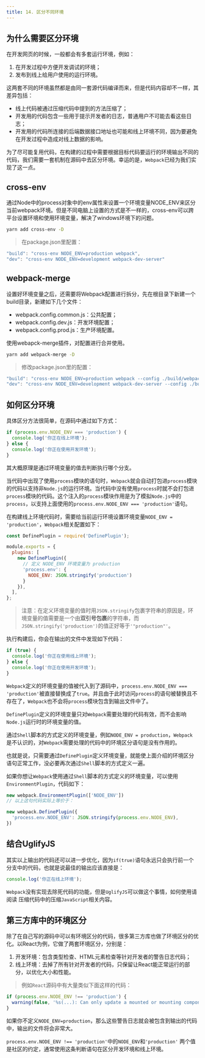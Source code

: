 ```yaml
---
title: 14. 区分不同环境
---
```

## 为什么需要区分环境
在开发网页的时候，一般都会有多套运行环境，例如：

1. 在开发过程中方便开发调试的环境；
2. 发布到线上给用户使用的运行环境。

这两套不同的环境虽然都是由同一套源代码编译而来，但是代码内容却不一样，其差异包括：

* 线上代码被通过压缩代码中提到的方法压缩了；
* 开发用的代码包含一些用于提示开发者的日志，普通用户不可能去看这些日志；
* 开发用的代码所连接的后端数据接口地址也可能和线上环境不同，因为要避免在开发过程中造成对线上数据的影响。

为了尽可能复用代码，在构建的过程中需要根据目标代码要运行的环境输出不同的代码，我们需要一套机制在源码中去区分环境。幸运的是，`Webpack`已经为我们实现了这一点。

## cross-env
通过Node中的process对象中的env属性来设置一个环境变量NODE_ENV来区分当前webpack环境。但是不同电脑上设置的方式是不一样的，cross-env可以跨平台设置环境和使用环境变量，解决了windows环境下的问题。
```bash
yarn add cross-env -D
```
>在package.json里配置：
```js
"build": "cross-env NODE_ENV=production webpack",
"dev": "cross-env NODE_ENV=development webpack-dev-server"
```
## webpack-merge
设置好环境变量之后，还需要将Webpack配置进行拆分，先在根目录下新建一个build目录，新建如下几个文件：
* webpack.config.common.js：公共配置；
* webpack.config.dev.js：开发环境配置；
* webpack.config.prod.js：生产环境配置。

使用webapck-merge插件，对配置进行合并使用。
```bash
yarn add webpack-merge -D
```
>修改package.json里的配置：
```js
"build": "cross-env NODE_ENV=production webpack --config ./build/webpack.config.prod.js",
"dev": "cross-env NODE_ENV=development webpack-dev-server --config ./build.\yanrwebpack.config.dev.js"
```

## 如何区分环境
具体区分方法很简单，在源码中通过如下方式：
```js
if (process.env.NODE_ENV === 'production') {
  console.log('你正在线上环境');
} else {
  console.log('你正在使用开发环境');
}
```
其大概原理是通过环境变量的值去判断执行哪个分支。

当代码中出现了使用`process`模块的语句时，`Webpack`就会自动打包进`process`模块的代码以支持非`Node.js`的运行环境。当代码中没有使用`process`时就不会打包进 `process`模块的代码。这个注入的`process`模块作用是为了模拟`Node.js`中的 `process`，以支持上面使用的`process.env.NODE_ENV === 'production'`语句。

在构建线上环境代码时，需要给当前运行环境设置环境变量`NODE_ENV = 'production'`，`Webpack`相关配置如下：
```js
const DefinePlugin = require('DefinePlugin');

module.exports = {
  plugins: [
    new DefinePlugin({
      // 定义 NODE_ENV 环境变量为 production
      'process.env': {
        NODE_ENV: JSON.stringify('production')
      }
    }),
  ],
};
```
>注意：在定义环境变量的值时用`JSON.stringify`包裹字符串的原因是，环境变量的值需要是一个由**双引号包裹**的字符串，而`JSON.stringify('production')`的值正好等于`'"production"'`。

执行构建后，你会在输出的文件中发现如下代码：
```js
if (true) {
  console.log('你正在使用线上环境');
} else {
  console.log('你正在使用开发环境');
}
```
`Webpack`定义的环境变量的值被代入到了源码中，`process.env.NODE_ENV === 'production'`被直接替换成了`true`。并且由于此时访问`process`的语句被替换且不存在了，`Webpack`也不会将`process`模块包含到输出文件中了。

`DefinePlugin`定义的环境变量只对`Webpack`需要处理的代码有效，而不会影响 `Node.js`运行时的环境变量的值。

通过`Shell`脚本的方式定义的环境变量，例如`NODE_ENV = production`，`Webpack` 是不认识的，对`Webpack`需要处理的代码中的环境区分语句是没有作用的。

也就是说，只需要通过`DefinePlugin`定义环境变量，就能使上面介绍的环境区分语句正常工作，没必要再次通过`Shell`脚本的方式定义一遍。

如果你想让`Webpack`使用通过`Shell`脚本的方式定义的环境变量，可以使用 `EnvironmentPlugin`，代码如下：
```js
new webpack.EnvironmentPlugin(['NODE_ENV'])
// 以上这句代码实际上等价于：

new webpack.DefinePlugin({
  'process.env.NODE_ENV': JSON.stringify(process.env.NODE_ENV),
})
```
## 结合UglifyJS
其实以上输出的代码还可以进一步优化，因为`if(true)`语句永远只会执行前一个分支中的代码，也就是说最佳的输出应该直接是：
```js
console.log('你正在线上环境');
```
`Webpack`没有实现去除死代码的功能，但是`UglifyJS`可以做这个事情，如何使用请阅读 压缩代码中的压缩`JavaScript`相关内容。
## 第三方库中的环境区分
除了在自己写的源码中可以有环境区分的代码，很多第三方库也做了环境区分的优化。以React为例，它做了两套环境区分，分别是：

1. 开发环境：包含类型检查、HTML元素检查等针对开发者的警告日志代码；
2. 线上环境：去掉了所有针对开发者的代码，只保留让React能正常运行的部分，以优化大小和性能。

>例如`React`源码中有大量类似下面这样的代码：
```js
if (process.env.NODE_ENV !== 'production') {
  warning(false, '%s(...): Can only update a mounted or mounting component.... ')
}
```
如果你不定义`NODE_ENV=production`，那么这些警告日志就会被包含到输出的代码中，输出的文件将会非常大。

`process.env.NODE_ENV !== 'production'`中的`NODE_ENV`和`'production'` 两个值是社区的约定，通常使用这条判断语句在区分开发环境和线上环境。

